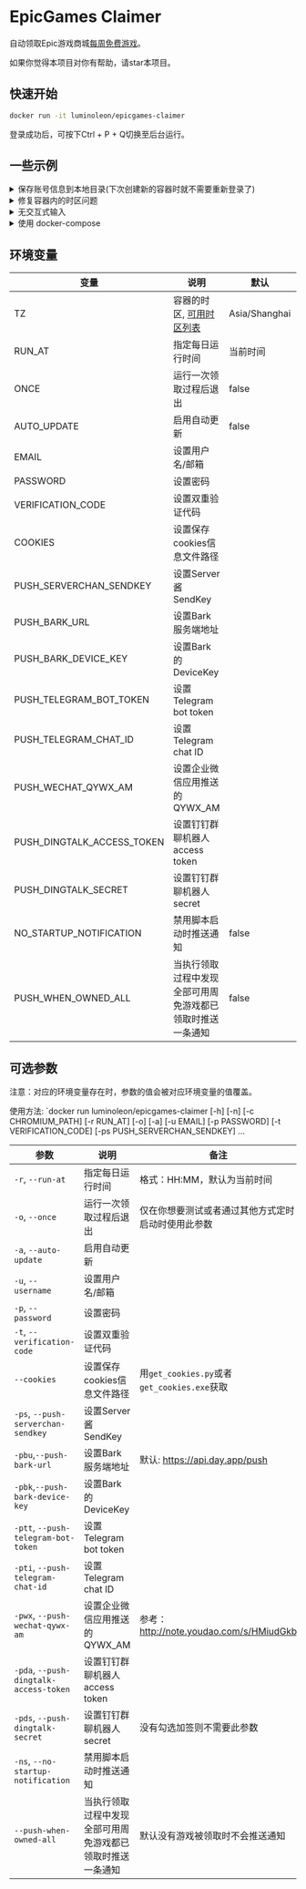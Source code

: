 # EpicGames Claimer

自动领取Epic游戏商城[每周免费游戏](https://www.epicgames.com/store/free-games)。

如果你觉得本项目对你有帮助，请star本项目。

## 快速开始

``` bash
docker run -it luminoleon/epicgames-claimer
```

登录成功后，可按下Ctrl + P + Q切换至后台运行。

## 一些示例

<details>
<summary>保存账号信息到本地目录(下次创建新的容器时就不需要重新登录了)</summary>

```bash
docker run -it -v ~/epicgames_claimer/User_Data:/User_Data luminoleon/epicgames-claimer
```

</details>

<details>
<summary>修复容器内的时区问题</summary>

```bash
docker run -it -e TZ=<你的时区> luminoleon/epicgames-claimer
```

[可用时区列表](https://en.wikipedia.org/wiki/List_of_tz_database_time_zones#List)

</details>

<details>
<summary>无交互式输入</summary>

```bash
docker run -d luminoleon/epicgames-claimer -u <你的邮箱> -p <你的密码>
```

```bash
docker run -d luminoleon/epicgames-claimer -u <你的邮箱> -p <你的密码> -t <双重验证代码>
```

</details>

<details>
<summary>使用 docker-compose</summary>

首先创建`docker-compose.yml`文件，内容如下:

```yaml
version: '3'

services:

    epic-a:
        image: luminoleon/epicgames-claimer
        container_name: epic-a
        restart: unless-stopped
        environment:
        - TZ=Asia/Shanghai
        - AUTO_UPDATE=true
        - EMAIL=邮箱
        - PASSWORD=密码
    epic-b:
        image: luminoleon/epicgames-claimer
        container_name: epic-b
        restart: unless-stopped
        environment:
        - TZ=Asia/Shanghai
        - AUTO_UPDATE=true
        - EMAIL=另一个邮箱
        - PASSWORD=另一个密码
```

然后执行命令:

```bash
docker-compose up -d
```

</details>

## 环境变量

| 变量                       | 说明                                                                                          | 默认          | 备注                                                      |
| -------------------------- | --------------------------------------------------------------------------------------------- | ------------- | --------------------------------------------------------- |
| TZ                         | 容器的时区, [可用时区列表](https://en.wikipedia.org/wiki/List_of_tz_database_time_zones#List) | Asia/Shanghai |                                                           |
| RUN_AT                     | 指定每日运行时间                                                                              | 当前时间      | 格式：HH:MM                                               |
| ONCE                       | 运行一次领取过程后退出                                                                        | false         | true/false 仅在你想要测试或者通过其他方式定时启动时使用此参数 |
| AUTO_UPDATE                | 启用自动更新                                                                                  | false         | true/false                                                |
| EMAIL                      | 设置用户名/邮箱                                                                               |               |                                                           |
| PASSWORD                   | 设置密码                                                                                      |               |                                                           |
| VERIFICATION_CODE          | 设置双重验证代码                                                                              |               |                                                           |
| COOKIES                    | 设置保存cookies信息文件路径                                                                   |               | 用`get_cookies.py`或者`get_cookies.exe`获取               |
| PUSH_SERVERCHAN_SENDKEY    | 设置Server酱SendKey                                                                           |               |                                                           |
| PUSH_BARK_URL              | 设置Bark服务端地址                                                                            |               | 默认: https://api.day.app/push                            |
| PUSH_BARK_DEVICE_KEY       | 设置Bark的DeviceKey                                                                           |               |                                                           |
| PUSH_TELEGRAM_BOT_TOKEN    | 设置Telegram bot token                                                                        |               |                                                           |
| PUSH_TELEGRAM_CHAT_ID      | 设置Telegram chat ID                                                                          |               |                                                           |
| PUSH_WECHAT_QYWX_AM        | 设置企业微信应用推送的QYWX_AM                                                                 |               | 参考：http://note.youdao.com/s/HMiudGkb                   |
| PUSH_DINGTALK_ACCESS_TOKEN | 设置钉钉群聊机器人access token                                                                |               |                                                           |
| PUSH_DINGTALK_SECRET       | 设置钉钉群聊机器人secret                                                                      |               | 没有勾选加签则不需要此参数                                |
| NO_STARTUP_NOTIFICATION    | 禁用脚本启动时推送通知                                                                        | false         | true/false                                                |
| PUSH_WHEN_OWNED_ALL        | 当执行领取过程中发现全部可用周免游戏都已领取时推送一条通知                                    | false         | true/false 默认没有游戏被领取时不会推送通知               |

## 可选参数

注意：对应的环境变量存在时，参数的值会被对应环境变量的值覆盖。

使用方法: `docker run luminoleon/epicgames-claimer [-h] [-n] [-c CHROMIUM_PATH] [-r RUN_AT] [-o] [-a] [-u EMAIL] [-p PASSWORD] [-t VERIFICATION_CODE] [-ps PUSH_SERVERCHAN_SENDKEY] ...

| 参数                                   | 说明                                                       | 备注                                           |
| -------------------------------------- | ---------------------------------------------------------- | ---------------------------------------------- |
| `-r`, `--run-at`                       | 指定每日运行时间                                           | 格式：HH:MM，默认为当前时间                    |
| `-o`, `--once`                         | 运行一次领取过程后退出                                     | 仅在你想要测试或者通过其他方式定时启动时使用此参数 |
| `-a`, `--auto-update`                  | 启用自动更新                                               |                                                |
| `-u`, `--username`                     | 设置用户名/邮箱                                            |                                                |
| `-p`, `--password`                     | 设置密码                                                   |                                                |
| `-t`, `--verification-code`            | 设置双重验证代码                                           |                                                |
| `--cookies`                            | 设置保存cookies信息文件路径                                | 用`get_cookies.py`或者`get_cookies.exe`获取    |
| `-ps`, `--push-serverchan-sendkey`     | 设置Server酱SendKey                                        |                                                |
| `-pbu`,`--push-bark-url`               | 设置Bark服务端地址                                         | 默认: https://api.day.app/push                 |
| `-pbk`,`--push-bark-device-key`        | 设置Bark的DeviceKey                                        |                                                |
| `-ptt`, `--push-telegram-bot-token`    | 设置Telegram bot token                                     |                                                |
| `-pti`, `--push-telegram-chat-id`      | 设置Telegram chat ID                                       |                                                |
| `-pwx`, `--push-wechat-qywx-am`        | 设置企业微信应用推送的QYWX_AM                              | 参考：http://note.youdao.com/s/HMiudGkb        |
| `-pda`, `--push-dingtalk-access-token` | 设置钉钉群聊机器人access token                             |                                                |
| `-pds`, `--push-dingtalk-secret`       | 设置钉钉群聊机器人secret                                   | 没有勾选加签则不需要此参数                     |
| `-ns`, `--no-startup-notification`     | 禁用脚本启动时推送通知                                     |                                                |
| `--push-when-owned-all`                | 当执行领取过程中发现全部可用周免游戏都已领取时推送一条通知 | 默认没有游戏被领取时不会推送通知               |